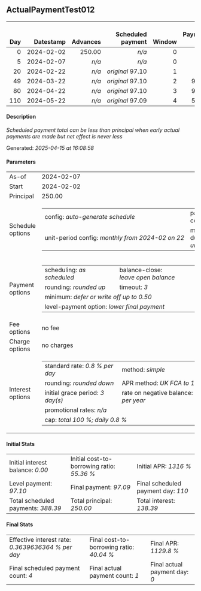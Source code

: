 <h2>ActualPaymentTest012</h2><table><thead style="vertical-align: bottom;"><th style="text-align: right;">Day</th><th style="text-align: right;">Datestamp</th><th style="text-align: right;">Advances</th><th style="text-align: right;">Scheduled payment</th><th style="text-align: right;">Window</th><th style="text-align: right;">Payment due</th><th style="text-align: right;">Actual payments</th><th style="text-align: right;">Generated payment</th><th style="text-align: right;">Net effect</th><th style="text-align: right;">Payment status</th><th style="text-align: right;">Balance status</th><th style="text-align: right;">Simple interest</th><th style="text-align: right;">New interest</th><th style="text-align: right;">New charges</th><th style="text-align: right;">Principal portion</th><th style="text-align: right;">Fee portion</th><th style="text-align: right;">Interest portion</th><th style="text-align: right;">Charges portion</th><th style="text-align: right;">Fee refund</th><th style="text-align: right;">Principal balance</th><th style="text-align: right;">Fee balance</th><th style="text-align: right;">Interest balance</th><th style="text-align: right;">Charges balance</th><th style="text-align: right;">Settlement figure</th><th style="text-align: right;">Fee refund if&nbsp;settled</th></thead><tr style="text-align: right;"><td class="ci00">0</td><td class="ci01" style="white-space: nowrap;">2024-02-02</td><td class="ci02">250.00</td><td class="ci03" style="white-space: nowrap;"><i>n/a<i></td><td class="ci04">0</td><td class="ci05">0.00</td><td class="ci06"><i>confirmed</i>&nbsp;97.01</td><td class="ci07"><i>n/a</i></td><td class="ci08">97.01</td><td class="ci09"><i>extra&nbsp;payment</i></td><td class="ci10">open</td><td class="ci13">0.0000</td><td class="ci14">0.0000</td><td class="ci15"><i>n/a</i></td><td class="ci16">97.01</td><td class="ci17">0.00</td><td class="ci18">0.00</td><td class="ci19">0.00</td><td class="ci20">0.00</td><td class="ci21">152.99</td><td class="ci22">0.00</td><td class="ci23">0.0000</td><td class="ci24">0.00</td><td class="ci25">152.99</td><td class="ci26">0.00</td></tr><tr style="text-align: right;"><td class="ci00">5</td><td class="ci01" style="white-space: nowrap;">2024-02-07</td><td class="ci02"><i>n/a</i></td><td class="ci03" style="white-space: nowrap;"><i>n/a<i></td><td class="ci04">0</td><td class="ci05">0.00</td><td class="ci06"><i>n/a</i></td><td class="ci07"><i>n/a</i></td><td class="ci08">0.00</td><td class="ci09"><i>information&nbsp;only</i></td><td class="ci10">open</td><td class="ci13">6.1196</td><td class="ci14">6.1196</td><td class="ci15"><i>n/a</i></td><td class="ci16">0.00</td><td class="ci17">0.00</td><td class="ci18">0.00</td><td class="ci19">0.00</td><td class="ci20">0.00</td><td class="ci21">152.99</td><td class="ci22">0.00</td><td class="ci23">6.1196</td><td class="ci24">0.00</td><td class="ci25">159.10</td><td class="ci26">0.00</td></tr><tr style="text-align: right;"><td class="ci00">20</td><td class="ci01" style="white-space: nowrap;">2024-02-22</td><td class="ci02"><i>n/a</i></td><td class="ci03" style="white-space: nowrap;"><i>original</i> 97.10</td><td class="ci04">1</td><td class="ci05">0.00</td><td class="ci06"><i>n/a</i></td><td class="ci07"><i>n/a</i></td><td class="ci08">0.00</td><td class="ci09"><i>nothing&nbsp;due</i></td><td class="ci10">open</td><td class="ci13">18.3588</td><td class="ci14">18.3588</td><td class="ci15"><i>n/a</i></td><td class="ci16">0.00</td><td class="ci17">0.00</td><td class="ci18">0.00</td><td class="ci19">0.00</td><td class="ci20">0.00</td><td class="ci21">152.99</td><td class="ci22">0.00</td><td class="ci23">24.4784</td><td class="ci24">0.00</td><td class="ci25">177.46</td><td class="ci26">0.00</td></tr><tr style="text-align: right;"><td class="ci00">49</td><td class="ci01" style="white-space: nowrap;">2024-03-22</td><td class="ci02"><i>n/a</i></td><td class="ci03" style="white-space: nowrap;"><i>original</i> 97.10</td><td class="ci04">2</td><td class="ci05">97.10</td><td class="ci06"><i>n/a</i></td><td class="ci07"><i>n/a</i></td><td class="ci08">97.10</td><td class="ci09"><i>not&nbsp;yet&nbsp;due</i></td><td class="ci10">open</td><td class="ci13">35.4937</td><td class="ci14">35.4937</td><td class="ci15"><i>n/a</i></td><td class="ci16">37.13</td><td class="ci17">0.00</td><td class="ci18">59.97</td><td class="ci19">0.00</td><td class="ci20">0.00</td><td class="ci21">115.86</td><td class="ci22">0.00</td><td class="ci23">0.0000</td><td class="ci24">0.00</td><td class="ci25">212.96</td><td class="ci26">0.00</td></tr><tr style="text-align: right;"><td class="ci00">80</td><td class="ci01" style="white-space: nowrap;">2024-04-22</td><td class="ci02"><i>n/a</i></td><td class="ci03" style="white-space: nowrap;"><i>original</i> 97.10</td><td class="ci04">3</td><td class="ci05">97.10</td><td class="ci06"><i>n/a</i></td><td class="ci07"><i>n/a</i></td><td class="ci08">97.10</td><td class="ci09"><i>not&nbsp;yet&nbsp;due</i></td><td class="ci10">open</td><td class="ci13">28.7333</td><td class="ci14">28.7333</td><td class="ci15"><i>n/a</i></td><td class="ci16">68.37</td><td class="ci17">0.00</td><td class="ci18">28.73</td><td class="ci19">0.00</td><td class="ci20">0.00</td><td class="ci21">47.49</td><td class="ci22">0.00</td><td class="ci23">0.0000</td><td class="ci24">0.00</td><td class="ci25">144.59</td><td class="ci26">0.00</td></tr><tr style="text-align: right;"><td class="ci00">110</td><td class="ci01" style="white-space: nowrap;">2024-05-22</td><td class="ci02"><i>n/a</i></td><td class="ci03" style="white-space: nowrap;"><i>original</i> 97.09</td><td class="ci04">4</td><td class="ci05">58.88</td><td class="ci06"><i>n/a</i></td><td class="ci07"><i>n/a</i></td><td class="ci08">58.88</td><td class="ci09"><i>not&nbsp;yet&nbsp;due</i></td><td class="ci10">closed</td><td class="ci13">11.3976</td><td class="ci14">11.3976</td><td class="ci15"><i>n/a</i></td><td class="ci16">47.49</td><td class="ci17">0.00</td><td class="ci18">11.39</td><td class="ci19">0.00</td><td class="ci20">0.00</td><td class="ci21">0.00</td><td class="ci22">0.00</td><td class="ci23">0.0000</td><td class="ci24">0.00</td><td class="ci25">58.88</td><td class="ci26">0.00</td></tr></table><p><h4>Description</h4><i>Scheduled payment total can be less than principal when early actual payments are made but net effect is never less</i></p><p>Generated: <i>2025-04-15 at 16:08:58</i></p><h4>Parameters</h4><table><tr><td>As-of</td><td>2024-02-07</td></tr><tr><td>Start</td><td>2024-02-02</td></tr><tr><td>Principal</td><td>250.00</td></tr><tr><td>Schedule options</td><td><table><tr><td>config: <i>auto-generate schedule</i></td><td>payment count: <i>4</i></td></tr><tr><td style="white-space: nowrap;">unit-period config: <i>monthly from 2024-02 on 22</i></td><td>max duration: <i>unlimited</i></td></tr></table></td></tr><tr><td>Payment options</td><td><table><tr><td>scheduling: <i>as scheduled</i></td><td>balance-close: <i>leave&nbsp;open&nbsp;balance</i></td></tr><tr><td>rounding: <i>rounded up</i></td><td>timeout: <i>3</i></td></tr><tr><td colspan='2'>minimum: <i>defer&nbsp;or&nbsp;write&nbsp;off&nbsp;up&nbsp;to&nbsp;0.50</i></td></tr><tr><td colspan='2'>level-payment option: <i>lower&nbsp;final&nbsp;payment</i></td></tr></table></td></tr><tr><td>Fee options</td><td>no fee</td></tr><tr><td>Charge options</td><td>no charges</td></tr><tr><td>Interest options</td><td><table><tr><td>standard rate: <i>0.8 % per day</i></td><td>method: <i>simple</i></td></tr><tr><td>rounding: <i>rounded down</i></td><td>APR method: <i>UK FCA to 1 d.p.</i></td></tr><tr><td>initial grace period: <i>3 day(s)</i></td><td>rate on negative balance: <i>8 % per year</i></td></tr><tr><td colspan="2">promotional rates: <i><i>n/a</i></i></td></tr><tr><td colspan="2">cap: <i>total 100 %; daily 0.8 %</td></tr></table></td></tr></table><h4>Initial Stats</h4><table><tr><td>Initial interest balance: <i>0.00</i></td><td>Initial cost-to-borrowing ratio: <i>55.36 %</i></td><td>Initial APR: <i>1316 %</i></td></tr><tr><td>Level payment: <i>97.10</i></td><td>Final payment: <i>97.09</i></td><td>Final scheduled payment day: <i>110</i></td></tr><tr><td>Total scheduled payments: <i>388.39</i></td><td>Total principal: <i>250.00</i></td><td>Total interest: <i>138.39</i></td></tr></table><h4>Final Stats</h4><table><tr><td>Effective interest rate: <i>0.3639636364 % per day</i></td><td>Final cost-to-borrowing ratio: <i>40.04 %</i></td><td>Final APR: <i>1129.8 %</i></td></tr><tr><td>Final scheduled payment count: <i>4</i></td><td>Final actual payment count: <i>1</i></td><td>Final actual payment day: <i>0</i></td></tr></table>